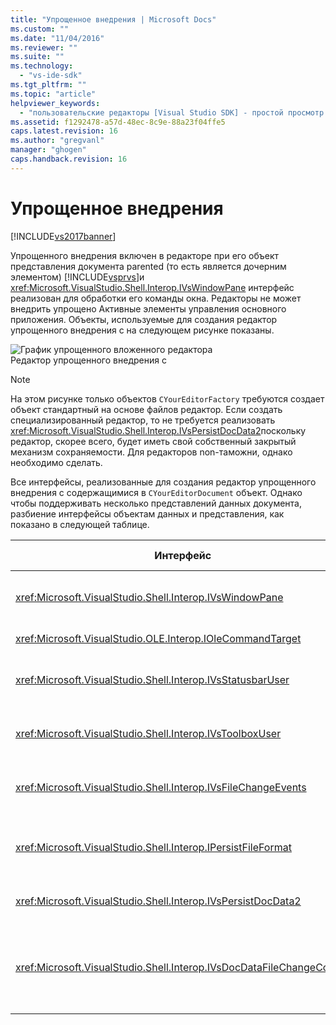 ```yaml
---
title: "Упрощенное внедрения | Microsoft Docs"
ms.custom: ""
ms.date: "11/04/2016"
ms.reviewer: ""
ms.suite: ""
ms.technology: 
  - "vs-ide-sdk"
ms.tgt_pltfrm: ""
ms.topic: "article"
helpviewer_keywords: 
  - "пользовательские редакторы [Visual Studio SDK] - простой просмотр внедрения"
ms.assetid: f1292478-a57d-48ec-8c9e-88a23f04ffe5
caps.latest.revision: 16
ms.author: "gregvanl"
manager: "ghogen"
caps.handback.revision: 16
---
```

# Упрощенное внедрения
[!INCLUDE[vs2017banner](../code-quality/includes/vs2017banner.md)]

Упрощенного внедрения включен в редакторе при его объект представления документа parented \(то есть является дочерним элементом\) [!INCLUDE[vsprvs](../code-quality/includes/vsprvs_md.md)]и  <xref:Microsoft.VisualStudio.Shell.Interop.IVsWindowPane> интерфейс реализован для обработки его команды окна.  Редакторы не может внедрить упрощено Активные элементы управления основного приложения.  Объекты, используемые для создания редактор упрощенного внедрения с на следующем рисунке показаны.  
  
 ![График упрощенного вложенного редактора](../extensibility/media/vssimplifiedembeddingeditor.png "vsSimplifiedEmbeddingEditor")  
Редактор упрощенного внедрения с  
  
> [!NOTE]
>  На этом рисунке только объектов `CYourEditorFactory` требуются создает объект стандартный на основе файлов редактор.  Если создать специализированный редактор, то не требуется реализовать <xref:Microsoft.VisualStudio.Shell.Interop.IVsPersistDocData2>поскольку редактор, скорее всего, будет иметь свой собственный закрытый механизм сохраняемости.  Для редакторов non\-таможни, однако необходимо сделать.  
  
 Все интерфейсы, реализованные для создания редактор упрощенного внедрения с содержащимися в `CYourEditorDocument` объект.  Однако чтобы поддерживать несколько представлений данных документа, разбиение интерфейсы объектам данных и представления, как показано в следующей таблице.  
  
|Интерфейс|Расположение интерфейса|Применение|  
|---------------|-----------------------------|----------------|  
|<xref:Microsoft.VisualStudio.Shell.Interop.IVsWindowPane>|Просмотр|Предоставляет подключение к родительскому окну.|  
|<xref:Microsoft.VisualStudio.OLE.Interop.IOleCommandTarget>|Просмотр|Обрабатывает команды.|  
|<xref:Microsoft.VisualStudio.Shell.Interop.IVsStatusbarUser>|Просмотр|Включает обновления строки состояния.|  
|<xref:Microsoft.VisualStudio.Shell.Interop.IVsToolboxUser>|Просмотр|Разрешает **Панель элементов** элементы.|  
|<xref:Microsoft.VisualStudio.Shell.Interop.IVsFileChangeEvents>|Данные|Отправляет уведомления при изменении файла.|  
|<xref:Microsoft.VisualStudio.Shell.Interop.IPersistFileFormat>|Данные|Включает функцию " сохранить как " для типа файла.|  
|<xref:Microsoft.VisualStudio.Shell.Interop.IVsPersistDocData2>|Данные|Включить сохраняемость для документа.|  
|<xref:Microsoft.VisualStudio.Shell.Interop.IVsDocDataFileChangeControl>|Данные|Обеспечивает подавление событий изменения файла, как активировать перезагрузить.|